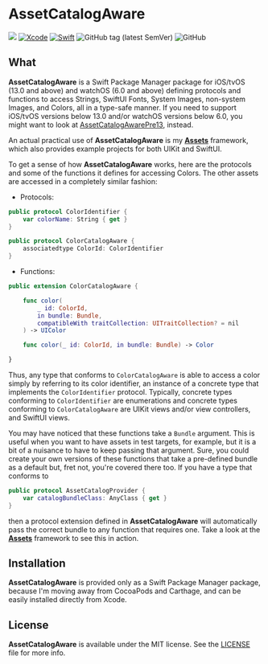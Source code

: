 # AssetCatalogAware
![](https://img.shields.io/badge/platforms-iOS%2013%20%7C%20tvOS%2013%20%7C%20watchOS%206-red)
[![Xcode](https://img.shields.io/badge/Xcode-11-blueviolet.svg)](https://developer.apple.com/xcode)
[![Swift](https://img.shields.io/badge/Swift-5.1-orange.svg)](https://swift.org)
![GitHub tag (latest SemVer)](https://img.shields.io/github/v/tag/wltrup/AssetCatalogAware)
![GitHub](https://img.shields.io/github/license/wltrup/AssetCatalogAware)

## What

**AssetCatalogAware** is a Swift Package Manager package for iOS/tvOS (13.0 and above) and watchOS (6.0 and above) defining protocols and functions to access Strings, SwiftUI Fonts, System Images, non-system Images, and Colors, all in a type-safe manner. If you need to support iOS/tvOS versions below 13.0 and/or watchOS versions below 6.0, you might want to look at [AssetCatalogAwarePre13](https://github.com/wltrup/AssetCatalogAwarePre13), instead.

An actual practical use of **AssetCatalogAware** is my [**Assets**](https://github.com/wltrup/Assets) framework, which also provides example projects for both UIKit and SwiftUI.

To get a sense of how **AssetCatalogAware** works, here are the protocols and some of the functions it defines for accessing Colors. The other assets are accessed in a completely similar fashion:

- Protocols:

```swift
public protocol ColorIdentifier {
    var colorName: String { get }
}

public protocol ColorCatalogAware {
    associatedtype ColorId: ColorIdentifier
}
```

- Functions:

```swift
public extension ColorCatalogAware {

    func color(
        _ id: ColorId,
        in bundle: Bundle,
        compatibleWith traitCollection: UITraitCollection? = nil
    ) -> UIColor

    func color(_ id: ColorId, in bundle: Bundle) -> Color

}
```

Thus, any type that conforms to `ColorCatalogAware` is able to access a color simply by referring to its color identifier, an instance of a concrete type that implements the `ColorIdentifier` protocol. Typically, concrete types conforming to `ColorIdentifier` are enumerations and concrete types conforming to `ColorCatalogAware` are UIKit views and/or view controllers, and SwiftUI views.

You may have noticed that these functions take a `Bundle` argument. This is useful when you want to have assets in test targets, for example, but it is a bit of a nuisance to have to keep passing that argument. Sure, you could create your own versions of these functions that take a pre-defined bundle as a default but, fret not, you're covered there too. If you have a type that conforms to

```swift
public protocol AssetCatalogProvider {
    var catalogBundleClass: AnyClass { get }
}
```
then a protocol extension defined in **AssetCatalogAware** will automatically pass the correct bundle to any function that requires one. Take a look at the [**Assets**](https://github.com/wltrup/Assets) framework to see this in action.


## Installation

**AssetCatalogAware** is provided only as a Swift Package Manager package, because I'm moving away from CocoaPods and Carthage, and can be easily installed directly from Xcode.

## License

**AssetCatalogAware** is available under the MIT license. See the [LICENSE](./LICENSE) file for more info.
